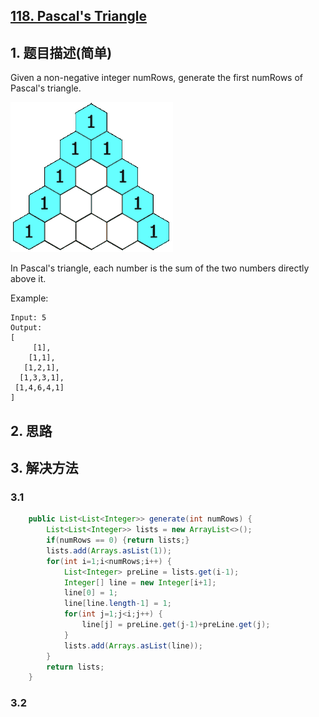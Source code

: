 ## [118. Pascal's Triangle](https://leetcode-cn.com/problems/pascals-triangle/)

## 1. 题目描述\(简单\)

Given a non-negative integer numRows, generate the first numRows of Pascal's triangle.

![](/assets/101-200/118-problem-1.png)

In Pascal's triangle, each number is the sum of the two numbers directly above it.

Example:

```
Input: 5
Output:
[
     [1],
    [1,1],
   [1,2,1],
  [1,3,3,1],
 [1,4,6,4,1]
]
```

## 2. 思路

## 3. 解决方法

### 3.1


```java 
    public List<List<Integer>> generate(int numRows) {
        List<List<Integer>> lists = new ArrayList<>();
        if(numRows == 0) {return lists;}
        lists.add(Arrays.asList(1));
        for(int i=1;i<numRows;i++) {
        	List<Integer> preLine = lists.get(i-1);
        	Integer[] line = new Integer[i+1];
        	line[0] = 1;
        	line[line.length-1] = 1;
        	for(int j=1;j<i;j++) {
        		line[j] = preLine.get(j-1)+preLine.get(j);
        	}
        	lists.add(Arrays.asList(line));
        }
        return lists;
    }
```

### 3.2



